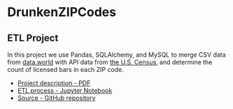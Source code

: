 # DrunkenZIPCodes
## ETL Project

In this project we use Pandas, SQLAlchemy, and MySQL to merge CSV data from [data.world](https://data.world/dcopendata/liquor-licenses) with API data from [the U.S. Census](https://github.com/CommerceDataService/census-wrapper), and determine the count of licensed bars in each ZIP code.
* [Project description - PDF](https://github.com/brickleq/DrunkenZIPCodes/blob/master/ETL%20Project%20-%20Bars%20and%20ZipCodes.pdf)
* [ETL process - Jupyter Notebook](https://github.com/brickleq/DrunkenZIPCodes/blob/master/DrunkenBars%20and%20ZipCodes%20ETL%20Project%202019.ipynb)
* [Source - GitHub repository](https://github.com/brickleq/DrunkenZIPCodes.git)

